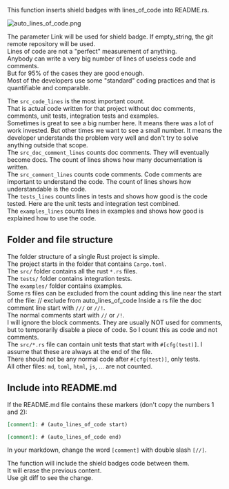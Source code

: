 [//]: # (auto_md_to_doc_comments segment start A)

This function inserts shield badges with lines_of_code into README.rs.  

![auto_lines_of_code.png](https://github.com/automation-tasks-rs/cargo_auto_lib/blob/main/images/auto_lines_of_code.png?raw=true)

The parameter Link will be used for shield badge. If empty_string, the git remote repository will be used.  
Lines of code are not a "perfect" measurement of anything.  
Anybody can write a very big number of lines of useless code and comments.  
But for 95% of the cases they are good enough.  
Most of the developers use some "standard" coding practices and that is quantifiable and comparable.  

The `src_code_lines` is the most important count.  
That is actual code written for that project without doc comments, comments, unit tests, integration tests and examples.  
Sometimes is great to see a big number here. It means there was a lot of work invested. But other times we want to see a small number. It
means the developer understands the problem very well and don't try to solve anything outside that scope.  
The `src_doc_comment_lines` counts doc comments. They will eventually become docs. The count of lines shows how many documentation is written.  
The `src_comment_lines` counts code comments. Code comments are important to understand the code. The count of lines shows how understandable is the code.  
The `tests_lines` counts lines in tests and shows how good is the code tested. Here are the unit tests and integration test combined.  
The `examples_lines` counts lines in examples and shows how good is explained how to use the code.  


## Folder and file structure

The folder structure of a single Rust project is simple.  
The project starts in the folder that contains `Cargo.toml`.  
The `src/` folder contains all the rust `*.rs` files.  
The `tests/` folder contains integration tests.  
The `examples/` folder contains examples.  
Some rs files can be excluded from the count adding this line near the start of the file: // exclude from auto_lines_of_code
Inside a rs file the doc comment line start with `///` or `//!`.  
The normal comments start with `//` or `/!`.  
I will ignore the block comments. They are usually NOT used for comments, but to temporarily disable a piece of code. So I count this as code and not comments.  
The `src/*.rs` file can contain unit tests that start with `#[cfg(test)]`. I assume that these are always at the end of the file.  
There should not be any normal code after `#[cfg(test)]`, only tests.  
All other files: `md`, `toml`, `html`, `js`, ... are not counted.  

## Include into README.md

If the README.md file contains these markers (don't copy the numbers 1 and 2):  

```md
[comment]: # (auto_lines_of_code start)

[comment]: # (auto_lines_of_code end)
```

In your markdown, change the word `[comment]` with double slash `[//]`.  

The function will include the shield badges code between them.  
It will erase the previous content.  
Use git diff to see the change.  

[//]: # (auto_md_to_doc_comments segment end A)
